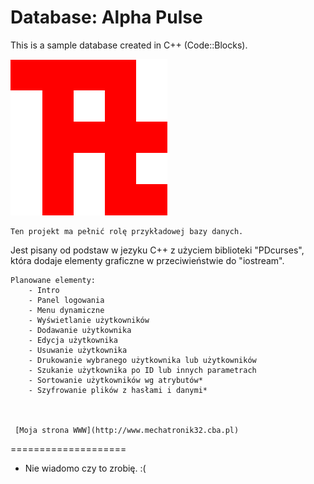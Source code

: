 Database: Alpha Pulse
====================

This is a sample database created in C++ (Code::Blocks).

![Alpha-Logo](ALogo.png "Alpha Pulse")

	Ten projekt ma pełnić rolę przykładowej bazy danych.
Jest pisany od podstaw w jezyku C++ z użyciem biblioteki "PDcurses",
która dodaje elementy graficzne w przeciwieństwie do "iostream".

	Planowane elementy:
		- Intro
		- Panel logowania
		- Menu dynamiczne
		- Wyświetlanie użytkowników
		- Dodawanie użytkownika
		- Edycja użytkownika
		- Usuwanie użytkownika
		- Drukowanie wybranego użytkownika lub użytkowników
		- Szukanie użytkownika po ID lub innych parametrach
		- Sortowanie użytkowników wg atrybutów*
		- Szyfrowanie plików z hasłami i danymi* 

	

	 [Moja strona WWW](http://www.mechatronik32.cba.pl)

	
====================

* Nie wiadomo czy to zrobię. :(
